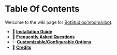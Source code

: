 # Table Of Contents
Welcome to the wiki page for [BotStudios/modmailbot](https://github.com/BotStudios/modmailbot).

- 🔰 [**Installation Guide**](./installation)
- 💬 [**Frequently Asked Questions**](./faq)
- ✨ [**Customizable/Configurable Options**](./configuration)
- 📑 [**Credits**](./credits)
